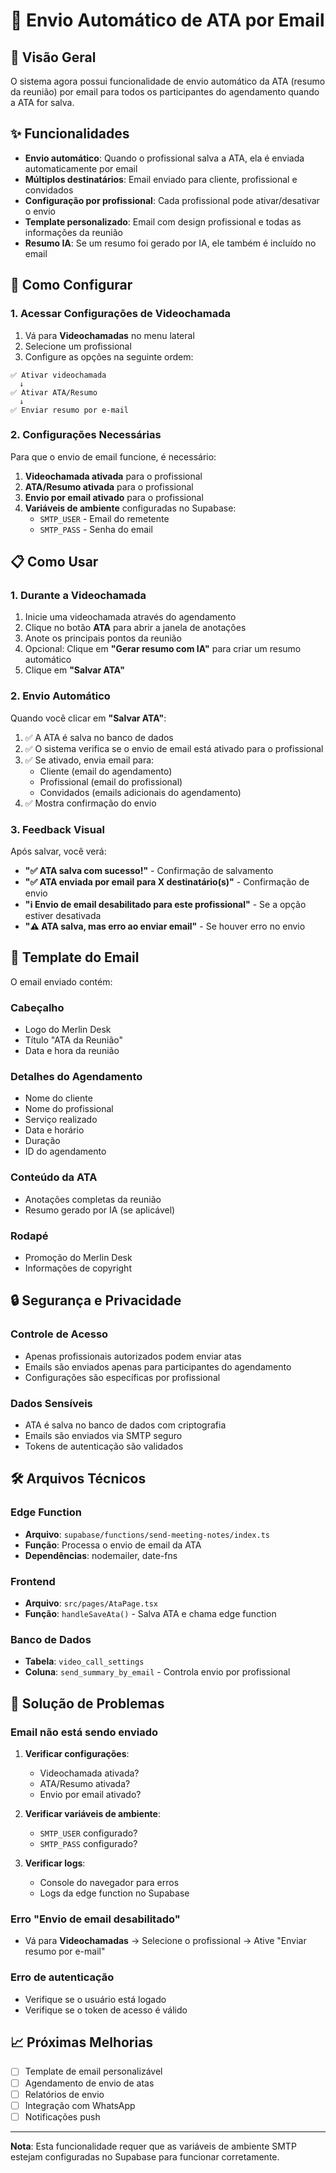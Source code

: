 # 📧 Envio Automático de ATA por Email

## 🎯 Visão Geral

O sistema agora possui funcionalidade de envio automático da ATA (resumo da reunião) por email para todos os participantes do agendamento quando a ATA for salva.

## ✨ Funcionalidades

- **Envio automático**: Quando o profissional salva a ATA, ela é enviada automaticamente por email
- **Múltiplos destinatários**: Email enviado para cliente, profissional e convidados
- **Configuração por profissional**: Cada profissional pode ativar/desativar o envio
- **Template personalizado**: Email com design profissional e todas as informações da reunião
- **Resumo IA**: Se um resumo foi gerado por IA, ele também é incluído no email

## 🔧 Como Configurar

### 1. Acessar Configurações de Videochamada

1. Vá para **Videochamadas** no menu lateral
2. Selecione um profissional
3. Configure as opções na seguinte ordem:

```
✅ Ativar videochamada
  ↓
✅ Ativar ATA/Resumo  
  ↓
✅ Enviar resumo por e-mail
```

### 2. Configurações Necessárias

Para que o envio de email funcione, é necessário:

1. **Videochamada ativada** para o profissional
2. **ATA/Resumo ativada** para o profissional  
3. **Envio por email ativado** para o profissional
4. **Variáveis de ambiente** configuradas no Supabase:
   - `SMTP_USER` - Email do remetente
   - `SMTP_PASS` - Senha do email

## 📋 Como Usar

### 1. Durante a Videochamada

1. Inicie uma videochamada através do agendamento
2. Clique no botão **ATA** para abrir a janela de anotações
3. Anote os principais pontos da reunião
4. Opcional: Clique em **"Gerar resumo com IA"** para criar um resumo automático
5. Clique em **"Salvar ATA"**

### 2. Envio Automático

Quando você clicar em **"Salvar ATA"**:

1. ✅ A ATA é salva no banco de dados
2. ✅ O sistema verifica se o envio de email está ativado para o profissional
3. ✅ Se ativado, envia email para:
   - Cliente (email do agendamento)
   - Profissional (email do profissional)
   - Convidados (emails adicionais do agendamento)
4. ✅ Mostra confirmação do envio

### 3. Feedback Visual

Após salvar, você verá:

- **"✅ ATA salva com sucesso!"** - Confirmação de salvamento
- **"✅ ATA enviada por email para X destinatário(s)"** - Confirmação de envio
- **"ℹ️ Envio de email desabilitado para este profissional"** - Se a opção estiver desativada
- **"⚠️ ATA salva, mas erro ao enviar email"** - Se houver erro no envio

## 📧 Template do Email

O email enviado contém:

### Cabeçalho
- Logo do Merlin Desk
- Título "ATA da Reunião"
- Data e hora da reunião

### Detalhes do Agendamento
- Nome do cliente
- Nome do profissional
- Serviço realizado
- Data e horário
- Duração
- ID do agendamento

### Conteúdo da ATA
- Anotações completas da reunião
- Resumo gerado por IA (se aplicável)

### Rodapé
- Promoção do Merlin Desk
- Informações de copyright

## 🔒 Segurança e Privacidade

### Controle de Acesso
- Apenas profissionais autorizados podem enviar atas
- Emails são enviados apenas para participantes do agendamento
- Configurações são específicas por profissional

### Dados Sensíveis
- ATA é salva no banco de dados com criptografia
- Emails são enviados via SMTP seguro
- Tokens de autenticação são validados

## 🛠️ Arquivos Técnicos

### Edge Function
- **Arquivo**: `supabase/functions/send-meeting-notes/index.ts`
- **Função**: Processa o envio de email da ATA
- **Dependências**: nodemailer, date-fns

### Frontend
- **Arquivo**: `src/pages/AtaPage.tsx`
- **Função**: `handleSaveAta()` - Salva ATA e chama edge function

### Banco de Dados
- **Tabela**: `video_call_settings`
- **Coluna**: `send_summary_by_email` - Controla envio por profissional

## 🚨 Solução de Problemas

### Email não está sendo enviado

1. **Verificar configurações**:
   - Videochamada ativada?
   - ATA/Resumo ativada?
   - Envio por email ativado?

2. **Verificar variáveis de ambiente**:
   - `SMTP_USER` configurado?
   - `SMTP_PASS` configurado?

3. **Verificar logs**:
   - Console do navegador para erros
   - Logs da edge function no Supabase

### Erro "Envio de email desabilitado"

- Vá para **Videochamadas** → Selecione o profissional → Ative "Enviar resumo por e-mail"

### Erro de autenticação

- Verifique se o usuário está logado
- Verifique se o token de acesso é válido

## 📈 Próximas Melhorias

- [ ] Template de email personalizável
- [ ] Agendamento de envio de atas
- [ ] Relatórios de envio
- [ ] Integração com WhatsApp
- [ ] Notificações push

---

**Nota**: Esta funcionalidade requer que as variáveis de ambiente SMTP estejam configuradas no Supabase para funcionar corretamente. 
